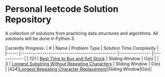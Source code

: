 # Personal leetcode Solution Repository

A collection of solutions from practicing data structures and algorithms. All solutions will be done in Python 3.

Currently Progress:
| #   	| Name                                           	| Problem Type   	| Solution Time Complexity 	|
|-----:	|------------------------------------------------	|----------------	|:------------	|
| 121 	| [Best Time to Buy and Sell Stock](https://leetcode.com/problems/best-time-to-buy-and-sell-stock/)                	| Sliding Window 	| O(n)       	|
| 3   	| [Longest Substring Without Repeating Characters](https://leetcode.com/problems/longest-substring-without-repeating-characters/) 	| Sliding Window 	| O(n)       	|
|424|[Longest Repeating Character Replacement](https://leetcode.com/problems/longest-repeating-character-replacement/)|Sliding Window|O(n)|
